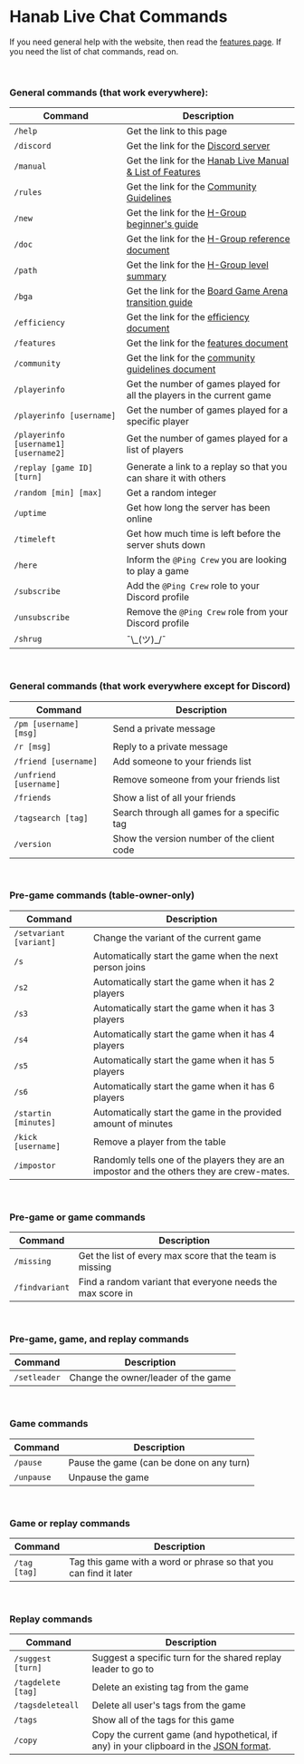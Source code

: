 # Hanab Live Chat Commands

If you need general help with the website, then read the [features page](FEATURES.md). If you need the list of chat commands, read on.

<br />

### General commands (that work everywhere):

| Command                               | Description
| ------------------------------------- | -----------
| `/help`                               | Get the link to this page
| `/discord`                            | Get the link for the [Discord server](https://discord.gg/FADvkJp)
| `/manual`                             | Get the link for the [Hanab Live Manual & List of Features](https://github.com/Hanabi-Live/hanabi-live/blob/main/docs/FEATURES.md)
| `/rules`                              | Get the link for the [Community Guidelines](https://github.com/Hanabi-Live/hanabi-live/blob/main/docs/COMMUNITY_GUIDELINES.md)
| `/new`                                | Get the link for the [H-Group beginner's guide](https://hanabi.github.io/docs/beginner)
| `/doc`                                | Get the link for the [H-Group reference document](https://hanabi.github.io/docs/reference)
| `/path`                               | Get the link for the [H-Group level summary](https://hanabi.github.io/docs/learning-path/#level-summary)
| `/bga`                                | Get the link for the [Board Game Arena transition guide](https://github.com/hanabi/hanabi.github.io/blob/main/misc/BGA.md)
| `/efficiency`                         | Get the link for the [efficiency document](https://github.com/hanabi/hanabi.github.io/blob/main/misc/efficiency.md)
| `/features`                           | Get the link for the [features document](https://github.com/Hanabi-Live/hanabi-live/blob/main/docs/FEATURES.md)
| `/community`                          | Get the link for the [community guidelines document](https://github.com/Hanabi-Live/hanabi-live/blob/main/docs/COMMUNITY_GUIDELINES.md)
| `/playerinfo`                         | Get the number of games played for all the players in the current game
| `/playerinfo [username]`              | Get the number of games played for a specific player
| `/playerinfo [username1] [username2]` | Get the number of games played for a list of players
| `/replay [game ID] [turn]`            | Generate a link to a replay so that you can share it with others
| `/random [min] [max]`                 | Get a random integer
| `/uptime`                             | Get how long the server has been online
| `/timeleft`                           | Get how much time is left before the server shuts down
| `/here`                               | Inform the `@Ping Crew` you are looking to play a game
| `/subscribe`                          | Add the `@Ping Crew` role to your Discord profile
| `/unsubscribe`                        | Remove the `@Ping Crew` role from your Discord profile
| `/shrug`                              | ¯\\\_(ツ)\_/¯

<br />

### General commands (that work everywhere except for Discord)

| Command                | Description
| ---------------------- |------------
| `/pm [username] [msg]` | Send a private message
| `/r [msg]`             | Reply to a private message
| `/friend [username]`   | Add someone to your friends list
| `/unfriend [username]` | Remove someone from your friends list
| `/friends`             | Show a list of all your friends
| `/tagsearch [tag]`     | Search through all games for a specific tag
| `/version`             | Show the version number of the client code

<br />

### Pre-game commands (table-owner-only)

| Command                    | Description
| -------------------------- |------------
| `/setvariant [variant]`    | Change the variant of the current game
| `/s`                       | Automatically start the game when the next person joins
| `/s2`                      | Automatically start the game when it has 2 players
| `/s3`                      | Automatically start the game when it has 3 players
| `/s4`                      | Automatically start the game when it has 4 players
| `/s5`                      | Automatically start the game when it has 5 players
| `/s6`                      | Automatically start the game when it has 6 players
| `/startin [minutes]`       | Automatically start the game in the provided amount of minutes
| `/kick [username]`         | Remove a player from the table
| `/impostor`                | Randomly tells one of the players they are an impostor and the others they are crew-mates.

<br />

### Pre-game or game commands

| Command        | Description
| -------------- |------------
| `/missing`     | Get the list of every max score that the team is missing
| `/findvariant` | Find a random variant that everyone needs the max score in

<br />

### Pre-game, game, and replay commands

| Command      | Description
| ------------ |------------
| `/setleader` | Change the owner/leader of the game

<br />

### Game commands

| Command    | Description
| ---------- | -----------
| `/pause`   | Pause the game (can be done on any turn)
| `/unpause` | Unpause the game

<br />

### Game or replay commands

| Command      | Description
| ------------ | -----------
| `/tag [tag]` | Tag this game with a word or phrase so that you can find it later

<br />

### Replay commands

| Command            | Description
| ------------------ | -----------
| `/suggest [turn]`  | Suggest a specific turn for the shared replay leader to go to
| `/tagdelete [tag]` | Delete an existing tag from the game
| `/tagsdeleteall`   | Delete all user's tags from the game
| `/tags`            | Show all of the tags for this game
| `/copy`            | Copy the current game (and hypothetical, if any) in your clipboard in the [JSON format](https://raw.githubusercontent.com/Hanabi-Live/hanabi-live/main/misc/example_game_with_comments.jsonc).
